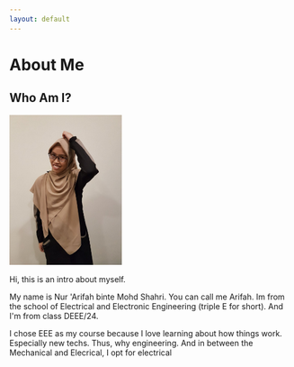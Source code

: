 ```yaml
---
layout: default
---
```


# About Me

## Who Am I?


<img src="image.jpeg" width="200">


Hi, this is an intro about myself.

My name is Nur 'Arifah binte Mohd Shahri. You can call me Arifah. Im from the school of Electrical and Electronic Engineering (triple E for short). And I'm from class DEEE/24.

I chose EEE as my course because I love learning about how things work. Especially new techs. Thus, why engineering. And in between the Mechanical and Elecrical, I opt for electrical  


